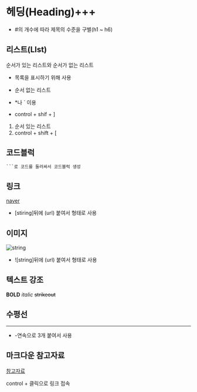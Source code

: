 # 헤딩(Heading)+++

- #의 개수에 따라 제목의 수준을 구별(h1 ~ h6)

  

## 리스트(LIst)

순서가 있는 리스트와 순서가 없는 리스트

- 목록을 표시하기 위해 사용

- 순서 없는 리스트
- *나 ` 이용
- control + shif +  ]

1. 순서 있는 리스트 
2. control + shift + [ 



## 코드블럭

``` python
```로 코드를 둘러싸서 코드블럭 생성
```



## 링크

[naver](naver.com)

- [stiring]뒤에 (url) 붙여서 []() 형태로 사용



## 이미지

![string](https://img1.daumcdn.net/thumb/R1280x0/?scode=mtistory2&fname=https%3A%2F%2Fblog.kakaocdn.net%2Fdn%2FvY3on%2FbtqBLjwdBNB%2FeLGk1I0pJOac3pGOu6iVcK%2Fimg.png)

- ![string]뒤에 (url) 붙여서 ![]()형태로 사용



## 텍스트 강조

**BOLD**  *italic*  ~~strikeout~~



## 수평선

---

-  -연속으로 3개 붙여서 사용



## 마크다운 참고자료

[참고자료](https://www.markdownguide.org/)

control + 클릭으로 링크 접속
